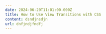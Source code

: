 ```yaml
---
date: 2024-06-20T11:01:00.000Z
title: How to Use View Transitions with CSS
content: dsndjnsdjn
url: dnfjndjfndfj
---
```

